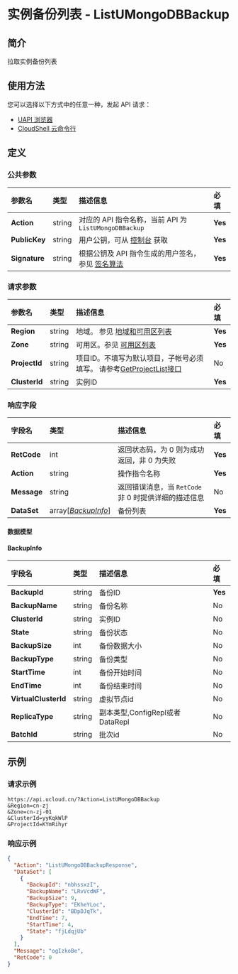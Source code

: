 # 实例备份列表 - ListUMongoDBBackup

## 简介

拉取实例备份列表






## 使用方法

您可以选择以下方式中的任意一种，发起 API 请求：
- [UAPI 浏览器](https://console.ucloud.cn/uapi/detail?id=ListUMongoDBBackup)
- [CloudShell 云命令行](https://shell.ucloud.cn/)


## 定义

### 公共参数

| 参数名 | 类型 | 描述信息 | 必填 |
|:---|:---|:---|:---|
| **Action**     | string  | 对应的 API 指令名称，当前 API 为 `ListUMongoDBBackup`                        | **Yes** |
| **PublicKey**  | string  | 用户公钥，可从 [控制台](https://console.ucloud.cn/uapi/apikey) 获取                                             | **Yes** |
| **Signature**  | string  | 根据公钥及 API 指令生成的用户签名，参见 [签名算法](api/summary/signature.md)  | **Yes** |

### 请求参数

| 参数名 | 类型 | 描述信息 | 必填 |
|:---|:---|:---|:---|
| **Region** | string | 地域。 参见 [地域和可用区列表](https://docs.ucloud.cn/api/summary/regionlist) |**Yes**|
| **Zone** | string | 可用区。参见 [可用区列表](https://docs.ucloud.cn/api/summary/regionlist) |**Yes**|
| **ProjectId** | string | 项目ID。不填写为默认项目，子帐号必须填写。 请参考[GetProjectList接口](https://docs.ucloud.cn/api/summary/get_project_list) |No|
| **ClusterId** | string | 实例ID |**Yes**|

### 响应字段

| 字段名 | 类型 | 描述信息 | 必填 |
|:---|:---|:---|:---|
| **RetCode** | int | 返回状态码，为 0 则为成功返回，非 0 为失败 |**Yes**|
| **Action** | string | 操作指令名称 |**Yes**|
| **Message** | string | 返回错误消息，当 `RetCode` 非 0 时提供详细的描述信息 |No|
| **DataSet** | array[[*BackupInfo*](#BackupInfo)] | 备份列表 |**Yes**|

#### 数据模型


#### BackupInfo

| 字段名 | 类型 | 描述信息 | 必填 |
|:---|:---|:---|:---|
| **BackupId** | string | 备份ID |**Yes**|
| **BackupName** | string | 备份名称 |No|
| **ClusterId** | string | 实例ID |No|
| **State** | string | 备份状态 |No|
| **BackupSize** | int | 备份数据大小 |No|
| **BackupType** | string | 备份类型 |No|
| **StartTime** | int | 备份开始时间 |No|
| **EndTime** | int | 备份结束时间 |No|
| **VirtualClusterId** | string | 虚拟节点id |No|
| **ReplicaType** | string | 副本类型,ConfigRepl或者DataRepl |No|
| **BatchId** | string | 批次id |No|

## 示例

### 请求示例
    
```
https://api.ucloud.cn/?Action=ListUMongoDBBackup
&Region=cn-zj
&Zone=cn-zj-01
&ClusterId=yyKqkWlP
&ProjectId=KYmRihyr
```

### 响应示例
    
```json
{
  "Action": "ListUMongoDBBackupResponse",
  "DataSet": [
    {
      "BackupId": "nbhssxzI",
      "BackupName": "LRvVcdWF",
      "BackupSize": 9,
      "BackupType": "EKheYLoc",
      "ClusterId": "BDpDJqTk",
      "EndTime": 7,
      "StartTime": 4,
      "State": "fjLdqjUb"
    }
  ],
  "Message": "ogIzkoBe",
  "RetCode": 0
}
```





